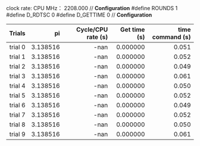 clock rate:
CPU MHz：            2208.000
// **Configuration**
#define ROUNDS 1
#define D_RDTSC 0
#define D_GETTIME 0
// **Configuration**

| Trials | pi | Cycle/CPU rate (s) | Get time (s) | time command (s) |
|-:|-:|-:|-:|-:|
| trial 0 |  3.138516 | -nan | 0.000000 | 0.051 |
| trial 1 |  3.138516 | -nan | 0.000000 | 0.052 |
| trial 2 |  3.138516 | -nan | 0.000000 | 0.049 |
| trial 3 |  3.138516 | -nan | 0.000000 | 0.061 |
| trial 4 |  3.138516 | -nan | 0.000000 | 0.050 |
| trial 5 |  3.138516 | -nan | 0.000000 | 0.052 |
| trial 6 |  3.138516 | -nan | 0.000000 | 0.049 |
| trial 7 |  3.138516 | -nan | 0.000000 | 0.052 |
| trial 8 |  3.138516 | -nan | 0.000000 | 0.050 |
| trial 9 |  3.138516 | -nan | 0.000000 | 0.061 |
